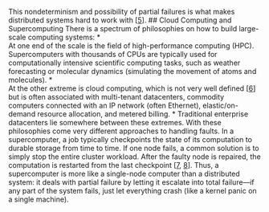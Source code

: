 This nondeterminism and possibility of partial failures is what makes distributed systems hard to
work with [[5](ch08.html#Hodges2013tj)]. ## Cloud Computing and Supercomputing 
There is a spectrum of philosophies on how to build large-scale computing systems: *  
At one end of the scale is the field of high-performance computing (HPC). Supercomputers
with thousands of CPUs are typically used for computationally intensive scientific computing
tasks, such as weather forecasting or molecular dynamics (simulating the movement of atoms and
molecules). *  
At the other extreme is cloud computing, which is not very well defined
[[6](ch08.html#Regalado2011vn)]
but is often associated with multi-tenant datacenters, commodity computers connected with an IP
network (often Ethernet), elastic/on-demand resource allocation, and metered billing. *  Traditional enterprise datacenters lie somewhere between these extremes. 
With these philosophies come very different approaches to handling faults. In a supercomputer, a job
typically checkpoints the state of its computation to durable storage from time to time. If one node
fails, a common solution is to simply stop the entire cluster workload. After the faulty node is
repaired, the computation is restarted from the last checkpoint
[[7](ch08.html#Barroso2013ba),
[8](ch08.html#Fiala2012ti)].
Thus, a supercomputer is more like a single-node computer than a distributed system: it deals with
partial failure by letting it escalate into total failure—if any part of the system fails, just
let everything crash (like a kernel panic on a single machine).